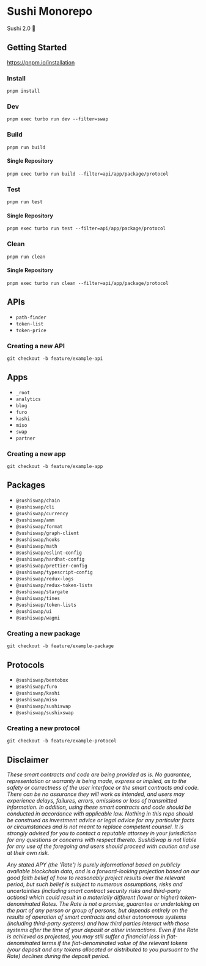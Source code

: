 # Sushi Monorepo

Sushi 2.0 🍣

## Getting Started

https://pnpm.io/installation

### Install

`pnpm install`

### Dev

`pnpm exec turbo run dev --filter=swap`

### Build

`pnpm run build`

#### Single Repository

`pnpm exec turbo run build --filter=api/app/package/protocol`

### Test

`pnpm run test`

#### Single Repository

`pnpm exec turbo run test --filter=api/app/package/protocol`

### Clean

`pnpm run clean`

#### Single Repository

`pnpm exec turbo run clean --filter=api/app/package/protocol`

## APIs

- `path-finder`
- `token-list`
- `token-price`

### Creating a new API

`git checkout -b feature/example-api`

## Apps

- `_root`
- `analytics`
- `blog`
- `furo`
- `kashi`
- `miso`
- `swap`
- `partner`

### Creating a new app

`git checkout -b feature/example-app`

<!-- `pnpm exec @sushiswap/cli create-app example-app` -->

## Packages

- `@sushiswap/chain`
- `@sushiswap/cli`
- `@sushiswap/currency`
- `@sushiswap/amm`
- `@sushiswap/format`
- `@sushiswap/graph-client`
- `@sushiswap/hooks`
- `@sushiswap/math`
- `@sushiswap/eslint-config`
- `@sushiswap/hardhat-config`
- `@sushiswap/prettier-config`
- `@sushiswap/typescript-config`
- `@sushiswap/redux-logs`
- `@sushiswap/redux-token-lists`
- `@sushiswap/stargate`
- `@sushiswap/tines`
- `@sushiswap/token-lists`
- `@sushiswap/ui`
- `@sushiswap/wagmi`

### Creating a new package

`git checkout -b feature/example-package`

## Protocols

- `@sushiswap/bentobox`
- `@sushiswap/furo`
- `@sushiswap/kashi`
- `@sushiswap/miso`
- `@sushiswap/sushiswap`
- `@sushiswap/sushixswap`

### Creating a new protocol

`git checkout -b feature/example-protocol`

## Disclaimer

_These smart contracts and code are being provided as is. No guarantee, representation or warranty is being made, express or implied, as to the safety or correctness of the user interface or the smart contracts and code. There can be no assurance they will work as intended, and users may experience delays, failures, errors, omissions or loss of transmitted information. In addition, using these smart contracts and code should be conducted in accordance with applicable law. Nothing in this repo should be construed as investment advice or legal advice for any particular facts or circumstances and is not meant to replace competent counsel. It is strongly advised for you to contact a reputable attorney in your jurisdiction for any questions or concerns with respect thereto. SushiSwap is not liable for any use of the foregoing and users should proceed with caution and use at their own risk._

_Any stated APY (the 'Rate') is purely informational based on publicly available blockchain data, and is a forward-looking projection based on our good faith belief of how to reasonably project results over the relevant period, but such belief is subject to numerous assumptions, risks and uncertainties (including smart contract security risks and third-party actions) which could result in a materially different (lower or higher) token-denominated Rates. The Rate is not a promise, guarantee or undertaking on the part of any person or group of persons, but depends entirely on the results of operation of smart contracts and other autonomous systems (including third-party systems) and how third parties interact with those systems after the time of your deposit or other interactions. Even if the Rate is achieved as projected, you may still suffer a financial loss in fiat-denominated terms if the fiat-denominated value of the relevant tokens (your deposit and any tokens allocated or distributed to you pursuant to the Rate) declines during the deposit period._
